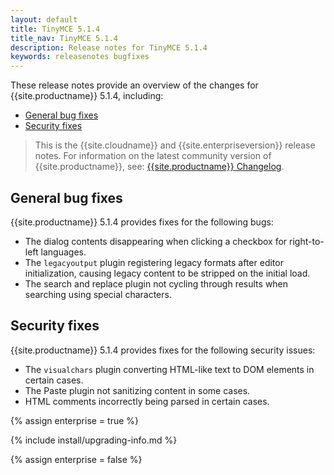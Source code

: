 ```yaml
---
layout: default
title: TinyMCE 5.1.4
title_nav: TinyMCE 5.1.4
description: Release notes for TinyMCE 5.1.4
keywords: releasenotes bugfixes
---
```


These release notes provide an overview of the changes for {{site.productname}} 5.1.4, including:

- [General bug fixes](#generalbugfixes)
- [Security fixes](#securityfixes)

> This is the {{site.cloudname}} and {{site.enterpriseversion}} release notes. For information on the latest community version of {{site.productname}}, see: [{{site.productname}} Changelog]({{site.baseurl}}/changelog/).

## General bug fixes

{{site.productname}} 5.1.4 provides fixes for the following bugs:

- The dialog contents disappearing when clicking a checkbox for right-to-left languages.
- The `legacyoutput` plugin registering legacy formats after editor initialization, causing legacy content to be stripped on the initial load.
- The search and replace plugin not cycling through results when searching using special characters.

## Security fixes

{{site.productname}} 5.1.4 provides fixes for the following security issues:

- The `visualchars` plugin converting HTML-like text to DOM elements in certain cases.
- The Paste plugin not sanitizing content in some cases.
- HTML comments incorrectly being parsed in certain cases.

{% assign enterprise = true %}

{% include install/upgrading-info.md %}

{% assign enterprise = false %}